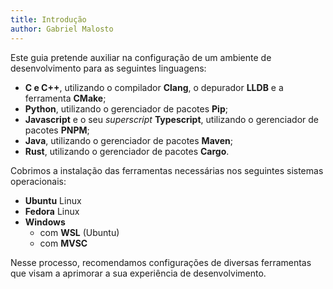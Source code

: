 ```yaml
---
title: Introdução
author: Gabriel Malosto
---
```


Este guia pretende auxiliar na configuração de um ambiente de
desenvolvimento para as seguintes linguagens:

- **C e C++**, utilizando o compilador **Clang**, o depurador **LLDB** e a
  ferramenta **CMake**;
- **Python**, utilizando o gerenciador de pacotes **Pip**;
- **Javascript** e o seu _superscript_ **Typescript**, utilizando o
  gerenciador de pacotes **PNPM**;
- **Java**, utilizando o gerenciador de pacotes **Maven**;
- **Rust**, utilizando o gerenciador de pacotes **Cargo**.

Cobrimos a instalação das ferramentas necessárias nos seguintes sistemas operacionais:

- **Ubuntu** Linux
- **Fedora** Linux
- **Windows**
  - com **WSL** (Ubuntu)
  - com **MVSC**

Nesse processo, recomendamos configurações de diversas ferramentas que visam
a aprimorar a sua experiência de desenvolvimento.
